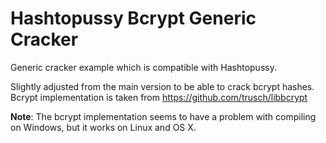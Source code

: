 # Hashtopussy Bcrypt Generic Cracker

Generic cracker example which is compatible with Hashtopussy.

Slightly adjusted from the main version to be able to crack bcrypt hashes. Bcrypt implementation is taken from https://github.com/trusch/libbcrypt

**Note**: The bcrypt implementation seems to have a problem with compiling on Windows, but it works on Linux and OS X.
